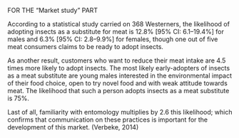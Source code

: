 FOR THE “Market study” PART

According to a statistical study carried on 368 Westerners, the likelihood of adopting insects as a substitute for meat is 12.8% [95% CI: 6.1–19.4%] for males and 6.3% [95% CI: 2.8–9.9%] for females, though one out of five meat consumers claims to be ready to adopt insects.

As another result, customers who want to reduce their meat intake are 4.5 times more likely to adopt insects. The most likely early-adopters of insects as a meat substitute are young males interested in the environmental impact of their food choice, open to try novel food and with weak attitude towards meat. The likelihood that such a person adopts insects as a meat substitute is 75%. 

Last of all, familiarity with entomology multiplies by 2.6 this likelihood; which confirms that communication on these practices is important for the development of this market. (Verbeke, 2014)
